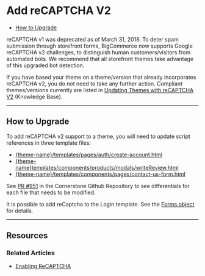 <h1>Add reCAPTCHA V2</h1>
<div class="otp">
  <ul>
    <li><a href="#add-recaptcha_how-to-upgrade">How to Upgrade</a></li>
	</ul>
</div>

reCAPTCHA v1 was deprecated as of March 31, 2018. To deter spam submission through storefront forms, BigCommerce now supports Google reCAPTCHA v2 challenges, to distinguish human customers/visitors from automated bots. We recommend that all storefront themes take advantage of this upgraded bot detection.

If you have based your theme on a theme/version that already incorporates reCAPTCHA v2, you do not need to take any further action. Compliant themes/versions currently are listed in [Updating Themes with reCAPTCHA V2](https://support.bigcommerce.com/s/article/Updating-Themes-with-reCAPTCHA-v2#updatingthemes) (Knowledge Base).

---

## How to Upgrade

To add reCAPTCHA v2 support to a theme, you will need to update script references in three template files:

* [{theme-name}/templates/pages/auth/create-account.html](https://github.com/bigcommerce/cornerstone/pull/951/files#diff-ecbae6e2b7d5bbf5c950d68878e79d99)
* [{theme-name}templates/components/products/modals/writeReview.html](https://github.com/bigcommerce/cornerstone/pull/951/files#diff-945a5d7f1563068188ae39df568cfd43)
* [{theme-name}/templates/components/pages/contact-us-form.html](https://github.com/bigcommerce/cornerstone/pull/951/files#diff-5351402159301e1c225752f03d9f1f8e)

See [PR #951](https://github.com/bigcommerce/cornerstone/pull/951) in the Cornerstone Github Repository to see differentials for each file that needs to be modified.

It is possible to add reCaptcha to the Login template. See the [Forms object](/stencil-docs/references/) for details.

---

## Resources

### Related Articles

* [Enabling ReCAPTCHA](https://support.bigcommerce.com/s/article/Updating-Themes-with-reCAPTCHA-v2)
